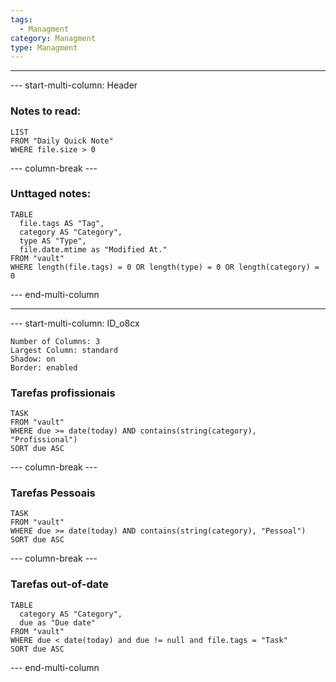 ```yaml
---
tags:
  - Managment
category: Managment
type: Managment
---
```

---

--- start-multi-column: Header

### Notes to read:
``` dataview
LIST
FROM "Daily Quick Note"
WHERE file.size > 0
```

--- column-break ---


### Unttaged notes:
``` dataview
TABLE 
  file.tags AS "Tag",  
  category AS "Category", 
  type AS "Type", 
  file.date.mtime as "Modified At."
FROM "vault"
WHERE length(file.tags) = 0 OR length(type) = 0 OR length(category) = 0
```


--- end-multi-column

---







--- start-multi-column: ID_o8cx
```column-settings
Number of Columns: 3
Largest Column: standard
Shadow: on
Border: enabled
```

### Tarefas profissionais

``` dataview
TASK 
FROM "vault"
WHERE due >= date(today) AND contains(string(category), "Profissional")
SORT due ASC
```


--- column-break ---

### Tarefas Pessoais

``` dataview
TASK 
FROM "vault"
WHERE due >= date(today) AND contains(string(category), "Pessoal")
SORT due ASC
```


--- column-break ---

### Tarefas out-of-date

``` dataview
TABLE 
  category AS "Category", 
  due as "Due date"
FROM "vault"
WHERE due < date(today) and due != null and file.tags = "Task"
SORT due ASC
```

--- end-multi-column

